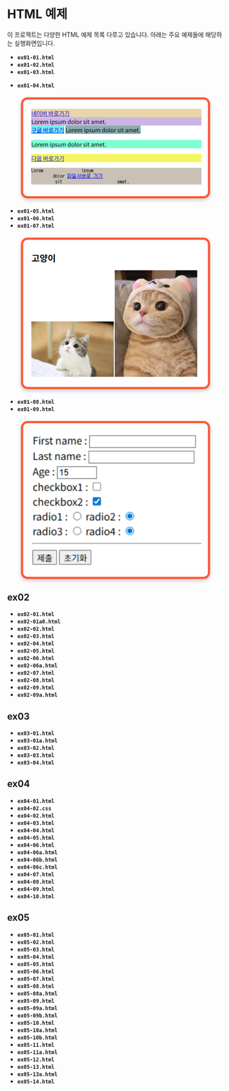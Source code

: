 # HTML 예제

이 프로젝트는 다양한 HTML 예제 목록 다루고 있습니다. 아래는 주요 예제들에 해당하는 실행화면입니다.

* **`ex01-01.html`**
* **`ex01-02.html`**
* **`ex01-03.html`**
- **`ex01-04.html`**

<div style="display: flex; justify-content: center; align-items: center; border: 5px solid #FF5733; padding: 15px; width: fit-content; margin: 20px auto; border-radius: 15px; box-shadow: 0 4px 10px rgba(0, 0, 0, 0.2);">
  <img src="./image/ex01-04.png" alt="ex01-04 실행 화면" width="400"/>
</div>

* **`ex01-05.html`**
* **`ex01-06.html`**
* **`ex01-07.html`**

<div style="display: flex; justify-content: center; align-items: center; border: 5px solid #FF5733; padding: 15px; width: fit-content; margin: 20px auto; border-radius: 15px; box-shadow: 0 4px 10px rgba(0, 0, 0, 0.2);">
  <img src="./image/ex01-07.png" alt="ex01-07 실행 화면" width="400"/>
</div>

* **`ex01-08.html`**
* **`ex01-09.html`**

<div style="display: flex; justify-content: center; align-items: center; border: 5px solid #FF5733; padding: 15px; width: fit-content; margin: 20px auto; border-radius: 15px; box-shadow: 0 4px 10px rgba(0, 0, 0, 0.2);">
  <img src="./image/ex01-09.png" alt="ex01-09 실행 화면" width="400"/>
</div>



## ex02

* **`ex02-01.html`**
* **`ex02-01a0.html`**
* **`ex02-02.html`**
* **`ex02-03.html`**
* **`ex02-04.html`**
* **`ex02-05.html`**
* **`ex02-06.html`**
* **`ex02-06a.html`**
* **`ex02-07.html`**
* **`ex02-08.html`**
* **`ex02-09.html`**
* **`ex02-09a.html`**

## ex03

* **`ex03-01.html`**
* **`ex03-01a.html`**
* **`ex03-02.html`**
* **`ex03-03.html`**
* **`ex03-04.html`**

## ex04

* **`ex04-01.html`**
* **`ex04-02.css`**
* **`ex04-02.html`**
* **`ex04-03.html`**
* **`ex04-04.html`**
* **`ex04-05.html`**
* **`ex04-06.html`**
* **`ex04-06a.html`**
* **`ex04-06b.html`**
* **`ex04-06c.html`**
* **`ex04-07.html`**
* **`ex04-08.html`**
* **`ex04-09.html`**
* **`ex04-10.html`**

## ex05

* **`ex05-01.html`**
* **`ex05-02.html`**
* **`ex05-03.html`**
* **`ex05-04.html`**
* **`ex05-05.html`**
* **`ex05-06.html`**
* **`ex05-07.html`**
* **`ex05-08.html`**
* **`ex05-08a.html`**
* **`ex05-09.html`**
* **`ex05-09a.html`**
* **`ex05-09b.html`**
* **`ex05-10.html`**
* **`ex05-10a.html`**
* **`ex05-10b.html`**
* **`ex05-11.html`**
* **`ex05-11a.html`**
* **`ex05-12.html`**
* **`ex05-13.html`**
* **`ex05-13a.html`**
* **`ex05-14.html`**



